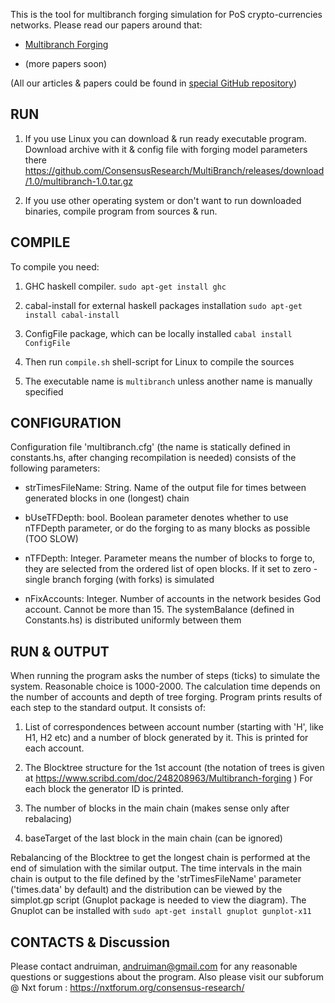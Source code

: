 
This is the tool for multibranch forging simulation for PoS crypto-currencies networks. Please read our papers around that:

* [Multibranch Forging](http://www.scribd.com/doc/248208963/Multibranch-forging)

* (more papers soon)

(All our articles & papers could be found in [special GitHub repository](https://github.com/ConsensusResearch/articles-papers))

RUN
----

1. If you use Linux you can download & run ready executable program. Download archive with it & config file
 with forging model parameters there https://github.com/ConsensusResearch/MultiBranch/releases/download/1.0/multibranch-1.0.tar.gz

2. If you use other operating system or don't want to run downloaded binaries, compile program from sources & run.


COMPILE
--------

To compile you need:

1. GHC haskell compiler. 
   `sudo apt-get install ghc`

2. cabal-install for external haskell packages installation
   `sudo apt-get install cabal-install`

3. ConfigFile package, which can be locally installed
   `cabal install ConfigFile`

4. Then run `compile.sh` shell-script for Linux to compile the sources

5. The executable name is `multibranch` unless another name is manually specified

CONFIGURATION
-------------

Configuration file 'multibranch.cfg' (the name is statically defined in constants.hs, after changing recompilation
is needed) consists of the following parameters:

* strTimesFileName: String. Name of the output file for times between generated blocks in one (longest) chain

* bUseTFDepth: bool. Boolean parameter denotes whether to use nTFDepth parameter, or do the forging to as many blocks as possible (TOO SLOW)

* nTFDepth: Integer. Parameter means the number of blocks to forge to, they are selected from the ordered list of open blocks. If it set to
           zero - single branch forging (with forks) is simulated

* nFixAccounts: Integer. Number of accounts in the network besides God account. Cannot be more than 15. The systemBalance (defined in Constants.hs)
               is distributed uniformly between them


RUN & OUTPUT
-------------

When running the program asks the number of steps (ticks) to simulate the system. Reasonable choice is 1000-2000. The calculation time depends
on the number of accounts and depth of tree forging. Program prints results of each step to the standard output. It consists of:

1. List of correspondences between account number (starting with 'H', like H1, H2 etc) and a number of block generated by it.
   This is printed for each account.

2. The Blocktree structure for the 1st account (the notation of trees is given at https://www.scribd.com/doc/248208963/Multibranch-forging )
   For each block the generator ID is printed.

3. The number of blocks in the main chain (makes sense only after rebalacing)

4. baseTarget of the last block in the main chain (can be ignored)

Rebalancing of the Blocktree to get the longest chain is performed at the end of simulation with the similar output.
The time intervals in the main chain is output to the file defined by the 'strTimesFileName' parameter ('times.data' by default) and the distribution
can be viewed by the simplot.gp script (Gnuplot package is needed to view the diagram).
The Gnuplot can be installed with
  `sudo apt-get install gnuplot gunplot-x11`

CONTACTS & Discussion
---------------------

Please contact andruiman, andruiman@gmail.com for any reasonable questions or suggestions about the program.
Also please visit our subforum @ Nxt forum : https://nxtforum.org/consensus-research/